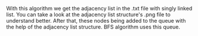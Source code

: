 With this algorithm we get the adjacency list in the .txt file with singly linked list.
You can take a look at the adjacency list structure's .png file to understand better.
After that, these nodes being added to the queue with the help of the adjacency list structure. 
BFS algorithm uses this queue.
